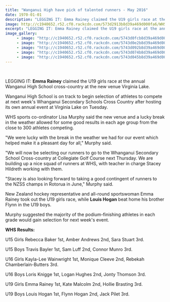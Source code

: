 ```yaml
---
title: "Wanganui High have pick of talented runners - May 2016"
date: 1970-01-01
description: "LEGGING IT: Emma Rainey claimed the U19 girls race at the annual Wanganui High School cross-country at the new venue Virginia Lake, Wanganui Chronicle article on 19/5/16..."
image: http://c1940652.r52.cf0.rackcdn.com/573d2913b8d39a469d000fa6/WHS-cross-country--Virg.Lake-Emma-Rainey--Louis-Hogan.jpg
excerpt: "LEGGING IT: Emma Rainey claimed the U19 girls race at the annual Wanganui High School cross-country at the new venue Virginia Lake."
image_gallery:
     - image: "http://c1940652.r52.cf0.rackcdn.com/5743d0fcb8d39a469d0012c9/U15-Winner---Rebecca-Baker.jpg"
     - image: "http://c1940652.r52.cf0.rackcdn.com/5743d0e2b8d39a469d0012c7/U15-Winner---Travis-Bayler.jpg"
     - image: "http://c1940652.r52.cf0.rackcdn.com/5743d092b8d39a469d0012c3/U16-Winner---Kayla-Lee-Wainwright-and-2nd-place-Monique-Cleeve.jpg"
     - image: "http://c1940652.r52.cf0.rackcdn.com/5743d074b8d39a469d0012c1/U16-Winner---Loris-Knigge.jpg"
     - image: "http://c1940652.r52.cf0.rackcdn.com/5743d045b8d39a469d0012bf/U19-Winner---Emma-Rainey.jpg"
---
```


<p>&nbsp;</p>
<p><span>LEGGING IT: <strong>Emma Rainey</strong> claimed the U19 girls race at the annual Wanganui High School cross-country at the new venue Virginia Lake.</span></p>
<p>Wanganui High School is on track to begin selection of athletes to compete at next week's Whanganui Secondary Schools Cross Country after hosting its own annual event at Virginia Lake on Tuesday.</p>
<p>WHS sports co-ordinator Lisa Murphy said the new venue and a lucky break in the weather allowed for some good results in each age group from the close to 300 athletes competing.</p>
<p>"We were lucky with the break in the weather we had for our event which helped make it a pleasant day for all," Murphy said.</p>
<p>"We will now be selecting our runners to go to the Whanganui Secondary School Cross-country at Collegiate Golf Course next Thursday. We are building up a nice squad of runners at WHS, with teacher in charge Stacey Hildreth working with them.</p>
<p>"Stacey is also looking forward to taking a good contingent of runners to the NZSS champs in Rotorua in June," Murphy said.</p>
<p>New Zealand hockey representative and all-round sportswoman Emma Rainey took out the U19 girls race, while <strong>Louis Hogan</strong> beat home his brother Flynn in the U19 boys.</p>
<p>Murphy suggested the majority of the podium-finishing athletes in each grade would gain selection for next week's event.</p>
<p><strong>WHS Results: </strong></p>
<p>U15 Girls Rebecca Baker 1st, Amber Andrews 2nd, Sara Stuart 3rd.</p>
<p>U15 Boys Travis Bayler 1st, Sam Luff 2nd, Connor Munro 3rd.</p>
<p>U16 Girls Kayla-Lee Wainwright 1st, Monique Cleeve 2nd, Rebekah Chamberlain-Butters 3rd.</p>
<p>U16 Boys Loris Knigge 1st, Logan Hughes 2nd, Jonty Thomson 3rd.</p>
<p>U19 Girls Emma Rainey 1st, Kate Malcolm 2nd, Hollie Brasting 3rd.</p>
<p>U19 Boys Louis Hogan 1st, Flynn Hogan 2nd, Jack Pilet 3rd.</p>
<p><span><br /></span></p>


